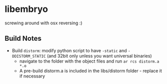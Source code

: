 libembryo
=========

screwing around with osx reversing :)

Build Notes
-----------

- Build `distorm`: modify python script to have `-static` and `-DDISTORM_STATIC` (and 32bit only unless you want universal binaries)
	- navigate to the folder with the object files and run `ar rcs distorm.a *.o`
	- A pre-build distorm.a is included in the libs/distorm folder - replace it if necessary